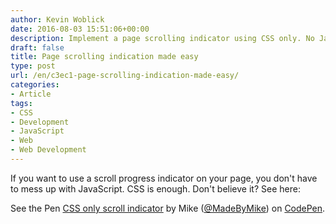 ```yaml
---
author: Kevin Woblick
date: 2016-08-03 15:51:06+00:00
description: Implement a page scrolling indicator using CSS only. No JavaScript.
draft: false
title: Page scrolling indication made easy
type: post
url: /en/c3ec1-page-scrolling-indication-made-easy/
categories:
- Article
tags:
- CSS
- Development
- JavaScript
- Web
- Web Development
---
```


If you want to use a scroll progress indicator on your page, you don't have to mess up with JavaScript. CSS is enough. Don't believe it? See here:

See the Pen [CSS only scroll indicator](http://codepen.io/MadeByMike/pen/ZOrEmr/) by Mike ([@MadeByMike](http://codepen.io/MadeByMike)) on [CodePen](http://codepen.io).

